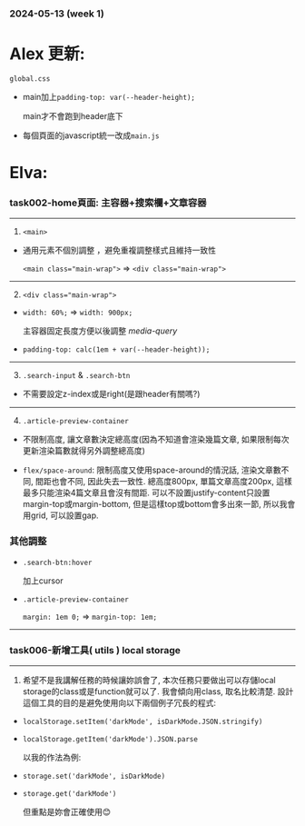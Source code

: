 ### 2024-05-13 (week 1)

# Alex 更新:

`global.css`

- main加上`padding-top: var(--header-height);`

  main才不會跑到header底下

- 每個頁面的javascript統一改成`main.js`


# Elva:

### task002-home頁面: 主容器+搜索欄+文章容器

---

1. `<main>`

- 通用元素不個別調整 ，避免重複調整樣式且維持一致性

  `<main class="main-wrap">` => `<div class="main-wrap">`

---

2. `<div class="main-wrap">`

- `width: 60%;` => `width: 900px;`

  主容器固定長度方便以後調整 *media-query*

- `padding-top: calc(1em + var(--header-height));`

---

3. `.search-input` & `.search-btn`

- 不需要設定z-index或是right(是跟header有關嗎?)

---

4. `.article-preview-container`

- 不限制高度, 讓文章數決定總高度(因為不知道會渲染幾篇文章, 如果限制每次更新渲染篇數就得另外調整總高度)

- `flex/space-around`: 限制高度又使用space-around的情況話, 渲染文章數不同, 間距也會不同, 因此失去一致性. 總高度800px, 單篇文章高度200px, 這樣最多只能渲染4篇文章且會沒有間距. 可以不設置justify-content只設置margin-top或margin-bottom, 但是這樣top或bottom會多出來一節, 所以我會用grid, 可以設置gap.

### 其他調整

- `.search-btn:hover` 

  加上cursor

- `.article-preview-container` 

  `margin: 1em 0;` => `margin-top: 1em;`

---

### task006-新增工具( utils ) local storage

---

1. 希望不是我講解任務的時候讓妳誤會了, 本次任務只要做出可以存儲local storage的class或是function就可以了. 我會傾向用class, 取名比較清楚. 設計這個工具的目的是避免使用向以下兩個例子冗長的程式:

- `localStorage.setItem('darkMode', isDarkMode.JSON.stringify)`

- `localStorage.getItem('darkMode').JSON.parse`

  以我的作法為例:

- `storage.set('darkMode', isDarkMode)`

- `storage.get('darkMode')`

  但重點是妳會正確使用😊